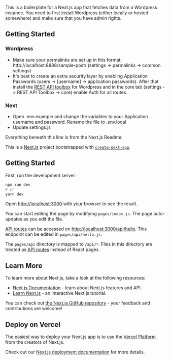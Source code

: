 This is a boilerplate for a Next.js app that fetches data from a Wordpress instance. You need to first install Wordpress (either locally or hosted somewhere) and make sure that you have admin rights.

## Getting Started

### Wordpress

- Make sure your permalinks are set up in this format: http://localhost:8888/sample-post/ (settings -> permalinks -> common settings)
- It's best to create an extra security layer by enabling Application Passwords (users -> [username] -> application passwords). After that install the [REST API toolbox](https://wordpress.org/plugins/rest-api-toolbox/) for Wordpress and in the core tab (settings -> REST API Toolbox -> core) enable Auth for all routes.

### Next

- Open .env.example and change the variables to your Application username and password. Rename the file to .env.local
- Update settings.js

Everything beneath this line is from the Next.js Readme:

This is a [Next.js](https://nextjs.org/) project bootstrapped with [`create-next-app`](https://github.com/vercel/next.js/tree/canary/packages/create-next-app).

## Getting Started

First, run the development server:

```bash
npm run dev
# or
yarn dev
```

Open [http://localhost:3000](http://localhost:3000) with your browser to see the result.

You can start editing the page by modifying `pages/index.js`. The page auto-updates as you edit the file.

[API routes](https://nextjs.org/docs/api-routes/introduction) can be accessed on [http://localhost:3000/api/hello](http://localhost:3000/api/hello). This endpoint can be edited in `pages/api/hello.js`.

The `pages/api` directory is mapped to `/api/*`. Files in this directory are treated as [API routes](https://nextjs.org/docs/api-routes/introduction) instead of React pages.

## Learn More

To learn more about Next.js, take a look at the following resources:

- [Next.js Documentation](https://nextjs.org/docs) - learn about Next.js features and API.
- [Learn Next.js](https://nextjs.org/learn) - an interactive Next.js tutorial.

You can check out [the Next.js GitHub repository](https://github.com/vercel/next.js/) - your feedback and contributions are welcome!

## Deploy on Vercel

The easiest way to deploy your Next.js app is to use the [Vercel Platform](https://vercel.com/new?utm_medium=default-template&filter=next.js&utm_source=create-next-app&utm_campaign=create-next-app-readme) from the creators of Next.js.

Check out our [Next.js deployment documentation](https://nextjs.org/docs/deployment) for more details.
